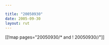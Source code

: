 ```yaml
---

title: "20050930"
date: 2005-09-30
layout: rut
---
```


[[!map pages="20050930/* and ! 20050930/*/*"]]
